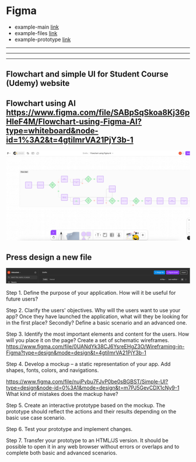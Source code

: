 # Figma

- example-main [link](https://www.figma.com/files/team/1344260262778759873/recents-and-sharing?fuid=1344260260048187037)
- example-files [link](https://www.figma.com/design/ow9420v8Kc3hIlN2ySdlsa/prototype?node-id=0-1&p=f&t=cCeMBo0UJ785pZew-0)
- example-prototype [link](https://www.figma.com/proto/ow9420v8Kc3hIlN2ySdlsa/prototype?node-id=1-2&p=f&t=cCeMBo0UJ785pZew-0&scaling=scale-down&content-scaling=fixed&page-id=0%3A1&starting-point-node-id=1%3A2)





---
---
---


Flowchart and simple UI for Student Course (Udemy) website
---

Flowchart using AI
https://www.figma.com/file/SABpSqSkoa8Kj36pHleF4M/Flowchart-using-Figma-AI?type=whiteboard&node-id=1%3A2&t=4gtiImrVA21PjY3b-1
---
![img.png](img.png)


Press design a new file
---
![img_1.png](img_1.png)


Step 1. Define the purpose of your application. How will it be useful for future users?

Step 2. Clarify the users' objectives. Why will the users want to use your app? Once they have launched the application, what will they be looking for in the first place? Secondly? Define a basic scenario and an advanced one.

Step 3. Identify the most important elements and content for the users. How will you place it on the page?
Create a set of schematic wireframes.
https://www.figma.com/file/0UANdYk38CJ6YsreEHgZ3O/Wireframing-in-Figma?type=design&mode=design&t=4gtiImrVA21PjY3b-1

Step 4. Develop a mockup – a static representation of your app. Add shapes, fonts, colors, and navigations.

https://www.figma.com/file/nujPybu7FJvP0be0sBGBST/Simple-UI?type=design&node-id=0%3A1&mode=design&t=m7PJ5GevCDX1cNy9-1
What kind of mistakes does the mackup have?

Step 5. Create an interactive prototype based on the mockup. The prototype should reflect the actions and their results depending on the basic use case scenario.

Step 6. Test your prototype and implement changes.

Step 7. Transfer your prototype to an HTML/JS version. It should be possible to open it in any web browser without errors or overlaps and to complete both basic and advanced scenarios.



